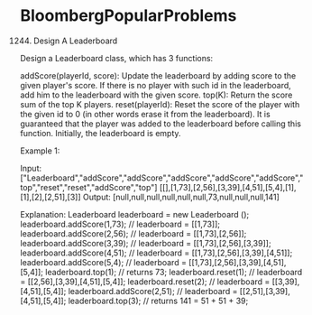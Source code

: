 # BloombergPopularProblems

1244. Design A Leaderboard

Design a Leaderboard class, which has 3 functions:

addScore(playerId, score): Update the leaderboard by adding score to the given player's score. If there is no player with such id in the leaderboard, add him to the leaderboard with the given score.
top(K): Return the score sum of the top K players.
reset(playerId): Reset the score of the player with the given id to 0 (in other words erase it from the leaderboard). It is guaranteed that the player was added to the leaderboard before calling this function.
Initially, the leaderboard is empty.

 Example 1:

Input: 
["Leaderboard","addScore","addScore","addScore","addScore","addScore","top","reset","reset","addScore","top"]
[[],[1,73],[2,56],[3,39],[4,51],[5,4],[1],[1],[2],[2,51],[3]]
Output: 
[null,null,null,null,null,null,73,null,null,null,141]

Explanation: 
Leaderboard leaderboard = new Leaderboard ();
leaderboard.addScore(1,73);   // leaderboard = [[1,73]];
leaderboard.addScore(2,56);   // leaderboard = [[1,73],[2,56]];
leaderboard.addScore(3,39);   // leaderboard = [[1,73],[2,56],[3,39]];
leaderboard.addScore(4,51);   // leaderboard = [[1,73],[2,56],[3,39],[4,51]];
leaderboard.addScore(5,4);    // leaderboard = [[1,73],[2,56],[3,39],[4,51],[5,4]];
leaderboard.top(1);           // returns 73;
leaderboard.reset(1);         // leaderboard = [[2,56],[3,39],[4,51],[5,4]];
leaderboard.reset(2);         // leaderboard = [[3,39],[4,51],[5,4]];
leaderboard.addScore(2,51);   // leaderboard = [[2,51],[3,39],[4,51],[5,4]];
leaderboard.top(3);           // returns 141 = 51 + 51 + 39;

